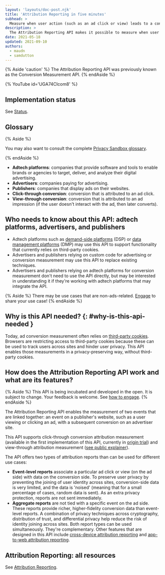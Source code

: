 ```yaml
---
layout: 'layouts/doc-post.njk'
title: 'Attribution Reporting in five minutes'
subhead: >
  Measure when user action (such as an ad click or view) leads to a conversion, without using cross-site identifiers.
description: >
  The Attribution Reporting API makes it possible to measure when user action (such as an ad click or view) leads to a conversion, without using cross-site identifiers.
date: 2021-05-18
updated: 2021-09-10
authors:
  - maudn
  - samdutton
---
```


{% Aside 'caution' %} The Attribution Reporting API was previously known as the Conversion
Measurement API. {% endAside %}

{% YouTube
  id='UGA74CIcom8'
%}

## Implementation status

See [Status](/docs/privacy-sandbox/attribution-reporting-introduction/#status).

## Glossary

{% Aside %}

You may also want to consult the complete [Privacy Sandbox glossary](/docs/privacy-sandbox/glossary/).

{% endAside %}

- **Adtech platforms**: companies that provide software and tools to enable brands or
  agencies to target, deliver, and analyze their digital advertising.
- **Advertisers**: companies paying for advertising.
- **Publishers**: companies that display ads on their websites.
- **Click-through conversion**: conversion that is attributed to an ad click.
- **View-through conversion**: conversion that is attributed to an ad impression (if the
  user doesn't interact with the ad, then later converts).

## Who needs to know about this API: adtech platforms, advertisers, and publishers

- Adtech platforms such as [demand-side
  platforms](https://en.wikipedia.org/wiki/Demand-side_platform) (DSP) or [data management
  platforms](https://en.wikipedia.org/wiki/Data_management_platform) (DMP) may use this
  API to support functionality that currently relies on third-party cookies.
- Advertisers and publishers relying on custom code for advertising or conversion
  measurement may use this API to replace existing techniques.
- Advertisers and publishers relying on adtech platforms for conversion measurement don't
  need to use the API directly, but may be interested in understanding it if they're
  working with adtech platforms that may integrate the API.

{% Aside %}
There may be use cases that are non-ads-related. [Engage](#engage) to share your use case!
{% endAside %}

## Why is this API needed? {: #why-is-this-api-needed }

Today, ad conversion measurement often relies on [third-party
cookies](https://developer.mozilla.org/en-US/docs/Web/HTTP/Cookies#Third-party_cookies).
Browsers are restricting access to third-party cookies because these can be used to track
users across sites and hinder user privacy. This API enables those measurements in a
privacy-preserving way, without third-party cookies.

## How does the Attribution Reporting API work and what are its features?

{% Aside %}
This API is being incubated and developed in the open. It is subject to
change. Your feedback is welcome. See [how to engage](#engage).
{% endAside %}

The Attribution Reporting API enables the measurement of two events that are linked
together: an event on a publisher's website, such as a user viewing or clicking an ad,
with a subsequent conversion on an advertiser site.

This API supports click-through conversion attribution measurement (available in the first
implementation of this API, currently in [origin
trial](https://web.dev/conversion-measurement/#browser-support)) and view-through
attribution measurement ([see public
explainer](https://github.com/WICG/conversion-measurement-api/blob/main/event_attribution_reporting_views.md)).

The API offers two types of attribution reports than can be used for different use cases:

- **Event-level reports** associate a particular ad click or view (on the ad side) with
  data on the conversion side. To preserve user privacy by preventing the joining of user
  identity across sites, conversion-side data is very limited, and the data is 'noised'
  (meaning that for a small percentage of cases, random data is sent). As an extra privacy
  protection, reports are not sent immediately.
- **Aggregate reports** are not tied with a specific event on the ad side. These reports
  provide richer, higher-fidelity conversion data than event-level reports. A combination
  of privacy techniques across cryptography, distribution of trust, and differential
  privacy help reduce the risk of identity joining across sites. Both report types can be
  used simultaneously. They're complementary. Other features that are designed in this API
  include [cross-device attribution
  reporting](https://github.com/WICG/conversion-measurement-api/blob/main/cross_device.md)
  and [app-to-web attribution
  reporting](https://github.com/WICG/conversion-measurement-api/blob/main/app_to_web.md).

## Attribution Reporting: all resources

See [Attribution Reporting](/docs/privacy-sandbox/attribution-reporting-introduction/#use-cases-and-features).
